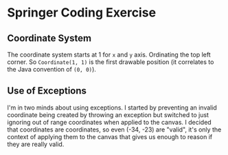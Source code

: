 # Springer Coding Exercise

## Coordinate System

The coordinate system starts at 1 for `x` and `y` axis. Ordinating the top left corner. So `Coordinate(1, 1)` is the first drawable position (it correlates to the Java convention of `(0, 0)`).

## Use of Exceptions

I'm in two minds about using exceptions. I started by preventing an invalid coordinate being created by throwing an exception but switched to just ignoring out of range coordinates when applied to the canvas. I decided that coordinates are coordinates, so even (-34, -23) are "valid", it's only the context of applying them to the canvas that gives us enough to reason if they are really valid. 